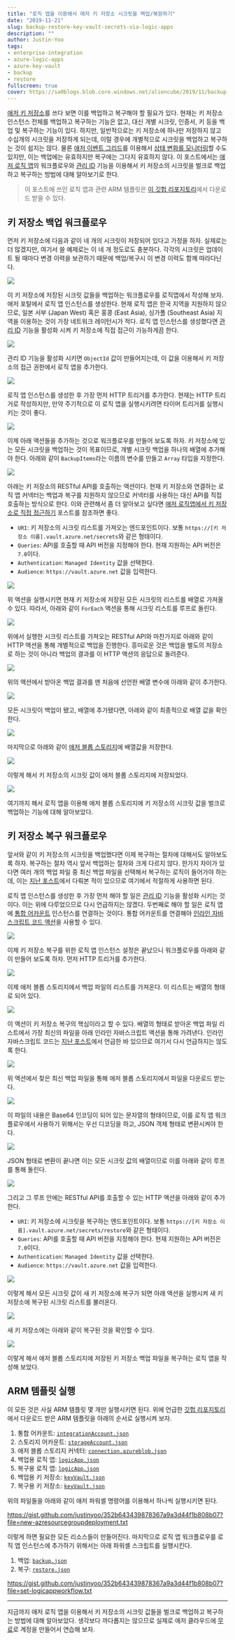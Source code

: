 ```yaml
---
title: "로직 앱을 이용해서 애저 키 저장소 시크릿을 백업/복원하기"
date: "2019-11-21"
slug: backup-restore-key-vault-secrets-via-logic-apps
description: ""
author: Justin-Yoo
tags:
- enterprise-integration
- azure-logic-apps
- azure-key-vault
- backup
- restore
fullscreen: true
cover: https://sa0blogs.blob.core.windows.net/aliencube/2019/11/backup-restore-key-vault-secrets-via-logic-apps-00.png
---
```


[애저 키 저장소](https://docs.microsoft.com/ko-kr/azure/key-vault/key-vault-overview?WT.mc_id=aliencubeorg-blog-juyoo)를 쓰다 보면 이를 백업하고 복구해야 할 필요가 있다. 현재는 키 저장소 인스턴스 전체를 백업하고 복구하는 기능은 없고, 대신 개별 시크릿, 인증서, 키 등을 백업 및 복구하는 기능이 있다. 하지만, 일반적으로는 키 저장소에 하나만 저장하지 않고 수십개의 시크릿을 저장하게 되는데, 이럴 경우에 개별적으로 시크릿을 백업하고 복구하는 것이 쉽지는 않다. 물론 [애저 이벤트 그리드](https://docs.microsoft.com/ko-kr/azure/event-grid/overview?WT.mc_id=aliencubeorg-blog-juyoo)를 이용해서 [상태 변화를 모니터링](https://docs.microsoft.com/ko-kr/azure/key-vault/event-grid-overview?WT.mc_id=aliencubeorg-blog-juyoo)할 수도 있지만, 이는 백업에는 유효하지만 복구에는 그다지 유효하지 않다. 이 포스트에서는 [애저 로직 앱](https://docs.microsoft.com/ko-kr/azure/logic-apps/logic-apps-overview?WT.mc_id=aliencubeorg-blog-juyoo)의 워크플로우와 [관리 ID](https://docs.microsoft.com/ko-kr/azure/logic-apps/create-managed-service-identity?WT.mc_id=aliencubeorg-blog-juyoo) 기능을 이용해서 키 저장소의 시크릿을 벌크로 백업하고 복구하는 방법에 대해 알아보기로 한다.

> 이 포스트에 쓰인 로직 앱과 관련 ARM 템플릿은 [이 깃헙 리포지토리](https://github.com/devkimchi/Key-Vault-Backup-Restore-Sample)에서 다운로드 받을 수 있다.

## 키 저장소 백업 워크플로우

먼저 키 저장소에 다음과 같이 네 개의 시크릿이 저장되어 있다고 가정을 하자. 실제로는 더 많겠지만, 여기서 쓸 예제로는 이 네 개 정도로도 충분하다. 각각의 시크릿은 업데이트 될 때마다 변경 이력을 보관하기 때문에 백업/복구시 이 변경 이력도 함께 따라다닌다.

![](https://sa0blogs.blob.core.windows.net/aliencube/2019/11/backup-restore-key-vault-secrets-via-logic-apps-01.png)

이 키 저장소에 저장된 시크릿 값들을 백업하는 워크플로우를 로직앱에서 작성해 보자. 애저 포탈에서 로직 앱 인스턴스를 생성한다. 현재 로직 앱은 한국 지역을 지원하지 않으므로, 일본 서부 (Japan West) 혹은 홍콩 (East Asia), 싱가폴 (Southeast Asia) 지역을 이용하는 것이 가장 네트워크 레이턴시가 적다. 로직 앱 인스턴스를 생성했다면 [관리 ID](https://docs.microsoft.com/ko-kr/azure/logic-apps/create-managed-service-identity?WT.mc_id=aliencubeorg-blog-juyoo) 기능을 활성화 시켜 키 저장소에 직접 접근이 가능하게끔 한다.

![](https://sa0blogs.blob.core.windows.net/aliencube/2019/11/backup-restore-key-vault-secrets-via-logic-apps-02.png)

관리 ID 기능을 활성화 시키면 `ObjectId` 값이 만들어지는데, 이 값을 이용해서 키 저장소의 접근 권한에서 로직 앱을 추가한다.

![](https://sa0blogs.blob.core.windows.net/aliencube/2019/11/backup-restore-key-vault-secrets-via-logic-apps-03.png)

로직 앱 인스턴스를 생성한 후 가장 먼저 HTTP 트리거를 추가한다. 현재는 HTTP 트리거로 작성하지만, 만약 주기적으로 이 로직 앱을 실행시키려면 타이머 트리거를 실행시키는 것이 좋다.

![](https://sa0blogs.blob.core.windows.net/aliencube/2019/11/backup-restore-key-vault-secrets-via-logic-apps-04.png)

이제 아래 액션들을 추가하는 것으로 워크플로우를 만들어 보도록 하자. 키 저장소에 있는 모든 시크릿을 백업하는 것이 목표이므로, 개별 시크릿 백업을 하나의 배열에 추가해야 한다. 아래와 같이 `BackupItems`라는 이름의 변수를 만들고 `Array` 타입을 지정한다.

![](https://sa0blogs.blob.core.windows.net/aliencube/2019/11/backup-restore-key-vault-secrets-via-logic-apps-05.png)

아래는 키 저장소의 RESTful API를 호출하는 액션이다. 현재 키 저장소와 연결하는 로직 앱 커넥터는 백업과 복구를 지원하지 않으므로 커넥터를 사용하는 대신 API를 직접 호출하는 방식으로 한다. 이와 관련해서 좀 더 알아보고 싶다면 [애저 로직앱에서 키 저장소로 직접 접근하기](https://blog.aliencube.org/ko/2018/10/24/accessing-key-vault-from-logic-apps-with-managed-identity/) 포스트를 참조하면 좋다.

- `URI`: 키 저장소의 시크릿 리스트를 가져오는 엔드포인트이다. 보통 `https://[키 저장소 이름].vault.azure.net/secrets`와 같은 형태이다.
- `Queries`: API를 호출할 때 API 버전을 지정해야 한다. 현재 지원하는 API 버전은 `7.0`이다.
- `Authentication`: `Managed Identity` 값을 선택한다.
- `Audience`: `https://vault.azure.net` 값을 입력한다.

![](https://sa0blogs.blob.core.windows.net/aliencube/2019/11/backup-restore-key-vault-secrets-via-logic-apps-06.png)

위 액션을 실행시키면 현재 키 저장소에 저장된 모든 시크릿의 리스트를 배열로 가져올 수 있다. 따라서, 아래와 같이 `ForEach` 액션을 통해 시크릿 리스트를 루프로 돌린다.

![](https://sa0blogs.blob.core.windows.net/aliencube/2019/11/backup-restore-key-vault-secrets-via-logic-apps-07.png)

위에서 실행한 시크릿 리스트를 가져오는 RESTful API와 마찬가지로 아래와 같이 HTTP 액션을 통해 개별적으로 백업을 진행한다. 흥미로운 것은 백업을 별도의 저장소로 하는 것이 아니라 백업의 결과를 이 HTTP 액션의 응답으로 돌려준다.

![](https://sa0blogs.blob.core.windows.net/aliencube/2019/11/backup-restore-key-vault-secrets-via-logic-apps-08.png)

위의 액션에서 받아온 백업 결과를 맨 처음에 선언한 배열 변수에 아래와 같이 추가한다.

![](https://sa0blogs.blob.core.windows.net/aliencube/2019/11/backup-restore-key-vault-secrets-via-logic-apps-09.png)

모든 시크릿이 백업이 됐고, 배열에 추가됐다면, 아래와 같이 최종적으로 배열 값을 확인한다.

![](https://sa0blogs.blob.core.windows.net/aliencube/2019/11/backup-restore-key-vault-secrets-via-logic-apps-10.png)

마지막으로 아래와 같이 [애저 블롭 스토리지](https://docs.microsoft.com/ko-kr/azure/storage/blobs/storage-blobs-introduction?WT.mc_id=aliencubeorg-blog-juyoo)에 배열값을 저장한다.

![](https://sa0blogs.blob.core.windows.net/aliencube/2019/11/backup-restore-key-vault-secrets-via-logic-apps-11.png)

이렇게 해서 키 저장소의 시크릿 값이 애저 블롭 스토리지에 저장되었다.

![](https://sa0blogs.blob.core.windows.net/aliencube/2019/11/backup-restore-key-vault-secrets-via-logic-apps-12.png)

여기까지 해서 로직 앱을 이용해 애저 블롭 스토리지에 키 저장소의 시크릿 값을 벌크로 백업하는 기능에 대해 알아보았다.

## 키 저장소 복구 워크플로우

앞서와 같이 키 저장소의 시크릿을 백업했다면 이제 복구하는 절차에 대해서도 알아보도록 하자. 복구하는 절차 역시 앞서 백업하는 절차와 크게 다르지 않다. 한가지 차이가 있다면 여러 개의 백업 파일 중 최신 백업 파일을 선택해서 복구하는 로직이 들어가야 하는데, 이는 [지난 포스트](https://blog.aliencube.org/ko/2019/11/14/getting-the-latest-array-item-with-inline-script-in-logic-app/)에서 다뤄본 적이 있으므로 여기에서 적절하게 사용하면 된다.

로직 앱 인스턴스를 생성한 후 가장 먼저 해야 할 일은 [관리 ID](https://docs.microsoft.com/ko-kr/azure/logic-apps/create-managed-service-identity?WT.mc_id=aliencubeorg-blog-juyoo) 기능을 활성화 시키는 것이다. 이는 위에 다루었으므로 다시 언급하지는 않겠다. 두번째로 해야 할 일은 로직 앱에 [통합 어카운트](https://docs.microsoft.com/ko-kr/azure/logic-apps/logic-apps-enterprise-integration-create-integration-account?WT.mc_id=aliencubeorg-blog-juyoo) 인스턴스를 연결하는 것이다. 통합 어카운트를 연결해야 [인라인 자바스크립트 코드 액션](https://docs.microsoft.com/ko-kr/azure/logic-apps/logic-apps-add-run-inline-code?WT.mc_id=aliencubeorg-blog-juyoo)을 사용할 수 있다.

![](https://sa0blogs.blob.core.windows.net/aliencube/2019/11/backup-restore-key-vault-secrets-via-logic-apps-13.png)

이제 키 저장소 복구를 위한 로직 앱 인스턴스 설정은 끝났으니 워크플로우를 아래와 같이 만들어 보도록 하자. 먼저 HTTP 트리거를 추가한다.

![](https://sa0blogs.blob.core.windows.net/aliencube/2019/11/backup-restore-key-vault-secrets-via-logic-apps-14.png)

이제 애저 블롭 스토리지에서 백업 파일의 리스트를 가져온다. 이 리스트는 배열의 형태로 되어 있다.

![](https://sa0blogs.blob.core.windows.net/aliencube/2019/11/backup-restore-key-vault-secrets-via-logic-apps-16.png)

이 액션이 키 저장소 복구의 핵심이라고 할 수 있다. 배열의 형태로 받아온 백업 파일 리스트에서 가장 최신의 파일을 아래 인라인 자바스크립트 액션을 통해 가려낸다. 인라인 자바스크립트 코드는 [지난 포스트](https://blog.aliencube.org/ko/2019/11/14/getting-the-latest-array-item-with-inline-script-in-logic-app/)에서 언급한 바 있으므로 여기서 다시 언급하지는 않도록 한다.

![](https://sa0blogs.blob.core.windows.net/aliencube/2019/11/backup-restore-key-vault-secrets-via-logic-apps-17.png)

위 액션에서 찾은 최신 백업 파일을 통해 애저 블롭 스토리지에서 파일을 다운로드 받는다.

![](https://sa0blogs.blob.core.windows.net/aliencube/2019/11/backup-restore-key-vault-secrets-via-logic-apps-18.png)

이 파일의 내용은 Base64 인코딩이 되어 있는 문자열의 형태이므로, 이를 로직 앱 워크플로우에서 사용하기 위해서는 우선 디코딩을 하고, JSON 객체 형태로 변환시켜야 한다.

![](https://sa0blogs.blob.core.windows.net/aliencube/2019/11/backup-restore-key-vault-secrets-via-logic-apps-19.png)

JSON 형태로 변환이 끝나면 이는 모든 시크릿 값의 배열이므로 이를 아래와 같이 루프를 통해 돌린다.

![](https://sa0blogs.blob.core.windows.net/aliencube/2019/11/backup-restore-key-vault-secrets-via-logic-apps-20.png)

그리고 그 루프 안에는 RESTful API를 호출할 수 있는 HTTP 액션을 아래와 같이 추가한다.

- `URI`: 키 저장소에 시크릿을 복구하는 엔드포인트이다. 보통 `https://[키 저장소 이름].vault.azure.net/secrets/restore`와 같은 형태이다.
- `Queries`: API를 호출할 때 API 버전을 지정해야 한다. 현재 지원하는 API 버전은 `7.0`이다.
- `Authentication`: `Managed Identity` 값을 선택한다.
- `Audience`: `https://vault.azure.net` 값을 입력한다.

![](https://sa0blogs.blob.core.windows.net/aliencube/2019/11/backup-restore-key-vault-secrets-via-logic-apps-21.png)

이렇게 해서 모든 시크릿 값이 새 키 저장소에 복구가 되면 아래 액션을 실행시켜 새 키 저장소에 복구된 시크릿 리스트를 불러온다.

![](https://sa0blogs.blob.core.windows.net/aliencube/2019/11/backup-restore-key-vault-secrets-via-logic-apps-22.png)

새 키 저장소에는 아래와 같이 복구된 것을 확인할 수 있다.

![](https://sa0blogs.blob.core.windows.net/aliencube/2019/11/backup-restore-key-vault-secrets-via-logic-apps-23.png)

이렇게 해서 애저 블롭 스토리지에 저장된 키 저장소 백업 파일을 복구하는 로직 앱을 작성해 보았다.

## ARM 템플릿 실행

이 모든 것은 사실 ARM 템플릿 몇 개만 실행시키면 된다. 위에 언급한 [깃헙 리포지토리](https://github.com/devkimchi/Key-Vault-Backup-Restore-Sample)에서 다운로드 받은 ARM 템플릿을 아래의 순서로 실행시켜 보자.

1. 통합 어카운트: [`integrationAccount.json`](https://github.com/devkimchi/Key-Vault-Backup-Restore-Sample/blob/master/src/Resources/integrationAccount.json)
2. 스토리지 어카운트: [`storageAccount.json`](https://github.com/devkimchi/Key-Vault-Backup-Restore-Sample/blob/master/src/Resources/storageAccount.json)
3. 애저 블롭 스토리지 커넥터: [`connection.azureblob.json`](https://github.com/devkimchi/Key-Vault-Backup-Restore-Sample/blob/master/src/Resources/connection.azureblob.json)
4. 백업용 로직 앱: [`logicApp.json`](https://github.com/devkimchi/Key-Vault-Backup-Restore-Sample/blob/master/src/Resources/logicApp.json)
5. 복구용 로직 앱: [`logicApp.json`](https://github.com/devkimchi/Key-Vault-Backup-Restore-Sample/blob/master/src/Resources/logicApp.json)
6. 백업용 키 저장소: [`keyVault.json`](https://github.com/devkimchi/Key-Vault-Backup-Restore-Sample/blob/master/src/Resources/keyVault.json)
7. 복구용 키 저장소: [`keyVault.json`](https://github.com/devkimchi/Key-Vault-Backup-Restore-Sample/blob/master/src/Resources/keyVault.json)

위의 파일들을 아래와 같이 애저 파워셸 명령어를 이용해서 하나씩 실행시키면 된다.

https://gist.github.com/justinyoo/352b643439878367a9a3d44f1b808b07?file=new-azresourcegroupdeployment.txt

이렇게 하면 필요한 모든 리소스들이 만들어진다. 마지막으로 로직 앱 워크플로우를 로직 앱 인스턴스에 추가하기 위해서는 아래 파워셸 스크립트를 실행시킨다.

1. 백업: [`backup.json`](https://github.com/devkimchi/Key-Vault-Backup-Restore-Sample/blob/master/src/LogicApps/backup.json)
2. 복구: [`restore.json`](https://github.com/devkimchi/Key-Vault-Backup-Restore-Sample/blob/master/src/LogicApps/restore.json)

https://gist.github.com/justinyoo/352b643439878367a9a3d44f1b808b07?file=set-logicappworkflow.txt

* * *

지금까지 애저 로직 앱을 이용해서 키 저장소의 시크릿 값들을 벌크로 백업하고 복구하는 방법에 대해 알아보았다. 생각보다 까다롭지는 않으므로 실제로 애저 클라우드에 [무료](https://azure.microsoft.com/ko-kr/free/?WT.mc_id=aliencubeorg-github-juyoo)로 계정을 만들어서 연습해 보자.
